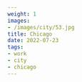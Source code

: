 ```yaml
---
weight: 1
images:
- /images/city/53.jpg
title: Chicago
date: 2022-07-23
tags:
- work
- city
- chicago
---
```

